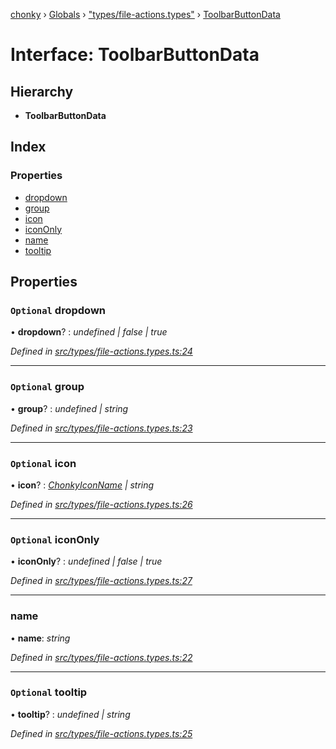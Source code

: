 [chonky](../README.md) › [Globals](../globals.md) › ["types/file-actions.types"](../modules/_types_file_actions_types_.md) › [ToolbarButtonData](_types_file_actions_types_.toolbarbuttondata.md)

# Interface: ToolbarButtonData

## Hierarchy

* **ToolbarButtonData**

## Index

### Properties

* [dropdown](_types_file_actions_types_.toolbarbuttondata.md#optional-dropdown)
* [group](_types_file_actions_types_.toolbarbuttondata.md#optional-group)
* [icon](_types_file_actions_types_.toolbarbuttondata.md#optional-icon)
* [iconOnly](_types_file_actions_types_.toolbarbuttondata.md#optional-icononly)
* [name](_types_file_actions_types_.toolbarbuttondata.md#name)
* [tooltip](_types_file_actions_types_.toolbarbuttondata.md#optional-tooltip)

## Properties

### `Optional` dropdown

• **dropdown**? : *undefined | false | true*

*Defined in [src/types/file-actions.types.ts:24](https://github.com/TimboKZ/Chonky/blob/84f690f/src/types/file-actions.types.ts#L24)*

___

### `Optional` group

• **group**? : *undefined | string*

*Defined in [src/types/file-actions.types.ts:23](https://github.com/TimboKZ/Chonky/blob/84f690f/src/types/file-actions.types.ts#L23)*

___

### `Optional` icon

• **icon**? : *[ChonkyIconName](../enums/_types_icons_types_.chonkyiconname.md) | string*

*Defined in [src/types/file-actions.types.ts:26](https://github.com/TimboKZ/Chonky/blob/84f690f/src/types/file-actions.types.ts#L26)*

___

### `Optional` iconOnly

• **iconOnly**? : *undefined | false | true*

*Defined in [src/types/file-actions.types.ts:27](https://github.com/TimboKZ/Chonky/blob/84f690f/src/types/file-actions.types.ts#L27)*

___

###  name

• **name**: *string*

*Defined in [src/types/file-actions.types.ts:22](https://github.com/TimboKZ/Chonky/blob/84f690f/src/types/file-actions.types.ts#L22)*

___

### `Optional` tooltip

• **tooltip**? : *undefined | string*

*Defined in [src/types/file-actions.types.ts:25](https://github.com/TimboKZ/Chonky/blob/84f690f/src/types/file-actions.types.ts#L25)*
